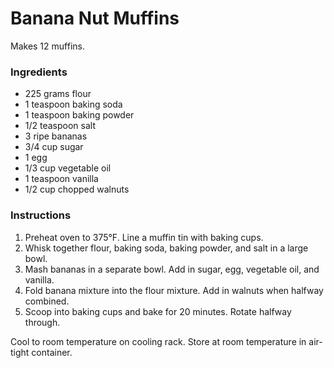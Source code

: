 # Banana Nut Muffins

Makes 12 muffins.

### Ingredients

- 225 grams flour
- 1 teaspoon baking soda
- 1 teaspoon baking powder
- 1/2 teaspoon salt
- 3 ripe bananas
- 3/4 cup sugar
- 1 egg
- 1/3 cup vegetable oil
- 1 teaspoon vanilla
- 1/2 cup chopped walnuts

### Instructions

1. Preheat oven to 375&deg;F. Line a muffin tin with baking cups.
2. Whisk together flour, baking soda, baking powder, and salt in a large bowl.
3. Mash bananas in a separate bowl. Add in sugar, egg, vegetable oil, and vanilla.
4. Fold banana mixture into the flour mixture. Add in walnuts when halfway combined.
5. Scoop into baking cups and bake for 20 minutes. Rotate halfway through.

Cool to room temperature on cooling rack. Store at room temperature in air-tight container.